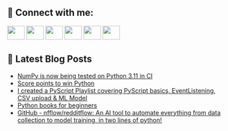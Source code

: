 ## 🔎 Connect with me:
[<img height="32" width="40" src="https://cdn.jsdelivr.net/npm/simple-icons@v5/icons/telegram.svg" />](https://t.me/bullbesh)
[<img height="32" width="40" src="https://cdn.jsdelivr.net/npm/simple-icons@v5/icons/vk.svg" />](https://vk.com/bullbesh)
[<img height="32" width="40" src="https://cdn.jsdelivr.net/npm/simple-icons@v5/icons/twitter.svg" />](https://twitter.com/bullbesh1)
[<img height="32" width="40" src="https://cdn.jsdelivr.net/npm/simple-icons@v5/icons/instagram.svg" />](https://www.instagram.com/bullbesh)
[<img height="32" width="40" src="https://cdn.jsdelivr.net/npm/simple-icons@v5/icons/reddit.svg" />](https://www.reddit.com/user/bullbesh)
[<img height="32" width="40" src="https://cdn.jsdelivr.net/npm/simple-icons@v5/icons/youtube.svg" />](https://www.youtube.com/channel/UCtfjRs6uzgq5mfm8S06WTcg)

## 📕 Latest Blog Posts
<!-- BLOG-POST-LIST:START -->
- [NumPy is now being tested on Python 3.11 in CI](https://www.reddit.com/r/Python/comments/v3ih3h/numpy_is_now_being_tested_on_python_311_in_ci/)
- [Score points to win Python](https://www.reddit.com/r/Python/comments/v3ie3t/score_points_to_win_python/)
- [I created a PyScript Playlist covering PyScript basics, EventListening, CSV upload &amp; ML Model](https://www.reddit.com/r/Python/comments/v3i8vt/i_created_a_pyscript_playlist_covering_pyscript/)
- [Python books for beginners](https://www.reddit.com/r/Python/comments/v3hihm/python_books_for_beginners/)
- [GitHub - nfflow/redditflow: An AI tool to automate everything from data collection to model training, in two lines of python!](https://www.reddit.com/r/Python/comments/v3hh9u/github_nfflowredditflow_an_ai_tool_to_automate/)
<!-- BLOG-POST-LIST:END -->
